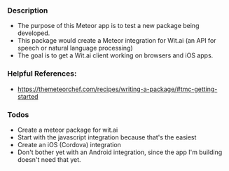 ### Description
- The purpose of this Meteor app is to test a new package being developed.
- This package would create a Meteor integration for Wit.ai (an API for speech or natural language processing)
- The goal is to get a Wit.ai client working on browsers and iOS apps.

### Helpful References: 
- https://themeteorchef.com/recipes/writing-a-package/#tmc-getting-started

### Todos
- Create a meteor package for wit.ai
- Start with the javascript integration because that's the easiest
- Create an iOS (Cordova) integration
- Don't bother yet with an Android integration, since the app I'm building doesn't need that yet.
